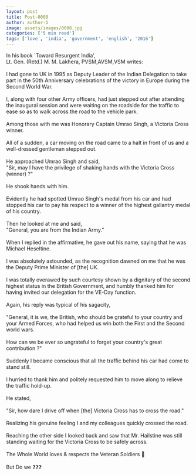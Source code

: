 ```yaml
---
layout: post
title: Post-0008
author: author-1
image: assets/images/0008.jpg
categories: ['5 min read']
tags: ['love', 'india', 'government', 'english', '2016']
---
```

In his book `Toward Resurgent India',  <br>
 Lt. Gen. (Retd.) M. M. Lakhera, PVSM,AVSM,VSM writes:  <br>
   <br>
 I had gone to UK in 1995 as Deputy Leader of the Indian Delegation to take part in the 50th Anniversary celebrations of the victory in Europe during the Second World War.  <br>
   <br>
 I, along with four other Army officers, had just stepped out after attending the inaugural session and were waiting on the roadside for the traffic to ease so as to walk across the road to the vehicle park.  <br>
   <br>
 Among those with me was Honorary Captain Umrao Singh, a Victoria Cross winner.  <br>
   <br>
 All of a sudden, a car moving on the road came to a halt in front of us and a well-dressed gentleman stepped out.  <br>
   <br>
 He approached Umrao Singh and said,  <br>
 "Sir, may I have the privilege of shaking hands with the Victoria Cross (winner) ?"  <br>
   <br>
 He shook hands with him.  <br>
   <br>
 Evidently he had spotted Umrao Singh's medal from his car and had stopped his car to pay his respect to a winner of the highest gallantry medal of his country.  <br>
   <br>
 Then he looked at me and said,  <br>
 "General, you are from the Indian Army."  <br>
   <br>
 When I replied in the affirmative, he gave out his name, saying that he was Michael Heseltine.  <br>
   <br>
 I was absolutely astounded, as the recognition dawned on me that he was the Deputy Prime Minister of [the] UK.  <br>
   <br>
 I was totally overawed by such courtesy shown by a dignitary of the second highest status in the British Government, and humbly thanked him for having invited our delegation for the VE-Day function.  <br>
   <br>
 Again, his reply was typical of his sagacity,  <br>
   <br>
 "General, it is we, the British, who should be grateful to your country and your Armed Forces, who had helped us win both the First and the Second world wars.  <br>
   <br>
 How can we be ever so ungrateful to forget your country's great contribution ?"  <br>
   <br>
 Suddenly I became conscious that all the traffic behind his car had come to stand still.  <br>
   <br>
 I hurried to thank him and politely requested him to move along to relieve the traffic hold-up.  <br>
   <br>
 He stated,  <br>
   <br>
 "Sir, how dare I drive off when [the] Victoria Cross has to cross the road."  <br>
   <br>
 Realizing his genuine feeling I and my colleagues quickly crossed the road.  <br>
   <br>
 Reaching the other side I looked back and saw that Mr. Hailstine was still standing waiting for the Victoria Cross to be safely across.  <br>
   <br>
 The Whole World loves & respects the Veteran Soldiers 🙏  <br>
   <br>
 But Do we ❓❓❓